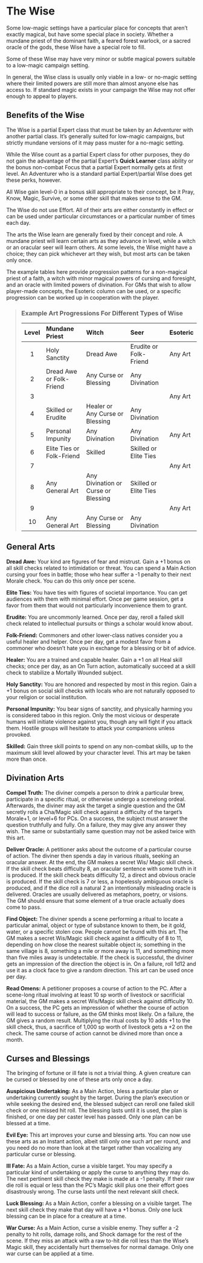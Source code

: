 # The Wise

Some low-magic settings have a particular place for concepts that
aren’t exactly magical, but have some special place in society.
Whether a mundane priest of the dominant faith, a feared forest
warlock, or a sacred oracle of the gods, these Wise have a special
role to fill.

Some of these Wise may have very minor or subtle magical
powers suitable to a low-magic campaign setting.

In general, the Wise class is usually only viable in a low- or
no-magic setting where their limited powers are still more than
almost anyone else has access to. If standard magic exists in your
campaign the Wise may not offer enough to appeal to players.

## Benefits of the Wise

The Wise is a partial Expert class that must be taken by an Adventurer with another partial class. It’s generally suited for low-magic
campaigns, but strictly mundane versions of it may pass muster for
a no-magic setting.

While the Wise count as a partial Expert class for other purposes, they do not gain the advantage of the partial Expert’s **Quick Learner** class ability or the bonus non-combat Focus that a partial
Expert normally gets at first level. An Adventurer who is a standard
partial Expert/partial Wise does get these perks, however.

All Wise gain level-0 in a bonus skill appropriate to their concept,
be it Pray, Know, Magic, Survive, or some other skill that makes
sense to the GM.

The Wise do not use Effort. All of their arts are either constantly in
effect or can be used under particular circumstances or a particular
number of times each day.

The arts the Wise learn are generally fixed by their concept and
role. A mundane priest will learn certain arts as they advance in
level, while a witch or an oracular seer will learn others. At some
levels, the Wise might have a choice; they can pick whichever art
they wish, but most arts can be taken only once.

The example tables here provide progression patterns for a
non-magical priest of a faith, a witch with minor magical powers
of cursing and foresight, and an oracle with limited powers of
divination. For GMs that wish to allow player-made concepts, the
Esoteric column can be used, or a specific progression can be
worked up in cooperation with the player.

<blockquote class="table">

### Example Art Progressions For Different Types of Wise

| Level | Mundane Priest            | Witch                               | Seer                   | Esoteric |
| :---: | :------------------------ | :---------------------------------- | :--------------------- | :------- |
|   1   | Holy Sanctity             | Dread Awe                           | Erudite or Folk-Friend | Any Art  |
|   2   | Dread Awe or Folk-Friend  | Any Curse or Blessing               | Any Divination         |          |
|   3   |                           |                                     |                        | Any Art  |
|   4   | Skilled or Erudite        | Healer or Any Curse or Blessing     | Any Divination         |          |
|   5   | Personal Impunity         | Any Divination                      | Any Divination         | Any Art  |
|   6   | Elite Ties or Folk-Friend | Skilled                             | Skilled or Elite Ties  |          |
|   7   |                           |                                     |                        | Any Art  |
|   8   | Any General Art           | Any Divination or Curse or Blessing | Skilled or Elite Ties  |          |
|   9   |                           |                                     |                        | Any Art  |
|  10   | Any General Art           | Any Curse or Blessing               | Any Divination         |          |

</blockquote>

## General Arts

**Dread Awe:** Your kind are figures of fear and mistrust. Gain a +1
bonus on all skill checks related to intimidation or threat. You can
spend a Main Action cursing your foes in battle; those who hear
suffer a -1 penalty to their next Morale check. You can do this only
once per scene.

**Elite Ties:** You have ties with figures of societal importance. You
can get audiences with them with minimal effort. Once per game
session, get a favor from them that would not particularly inconvenience them to grant.

**Erudite:** You are uncommonly learned. Once per day, reroll a
failed skill check related to intellectual pursuits or things a scholar
would know about.

**Folk-Friend:** Commoners and other lower-class natives consider
you a useful healer and helper. Once per day, get a modest favor
from a commoner who doesn’t hate you in exchange for a blessing or bit of advice.

**Healer:** You are a trained and capable healer. Gain a +1 on all
Heal skill checks; once per day, as an On Turn action, automatically
succeed at a skill check to stabilize a Mortally Wounded subject.

**Holy Sanctity:** You are honored and respected by most in this region. Gain a +1 bonus on social skill checks with locals who are not
naturally opposed to your religion or social institution.

**Personal Impunity:** You bear signs of sanctity, and physically harming you is considered taboo in this region. Only the most vicious or
desperate humans will initiate violence against you, though any will
fight if you attack them. Hostile groups will hesitate to attack your
companions unless provoked.

**Skilled:** Gain three skill points to spend on any non-combat skills,
up to the maximum skill level allowed by your character level. This
art may be taken more than once.

## Divination Arts

**Compel Truth:** The diviner compels a person to drink a particular
brew, participate in a specific ritual, or otherwise undergo a scenelong ordeal. Afterwards, the diviner may ask the target a single question and the GM secretly rolls a Cha/Magic skill check against a
difficulty of the target’s Morale+1, or level+6 for PCs. On a success,
the subject must answer the question truthfully and fully. On a failure,
they may give any answer they wish. The same or substantially same
question may not be asked twice with this art.

**Deliver Oracle:** A petitioner asks about the outcome of a particular
course of action. The diviner then spends a day in various rituals,
seeking an oracular answer. At the end, the GM makes a secret Wis/
Magic skill check. If the skill check beats difficulty 8, an oracular sentence with some truth in it is produced. If the skill check beats difficulty
12, a direct and obvious oracle is produced. If the skill check is 7 or
less, a hopelessly ambiguous oracle is produced, and if the dice roll
a natural 2 an intentionally misleading oracle is delivered. Oracles
are usually delivered as metaphors, poetry, or visions. The GM should
ensure that some element of a true oracle actually does come to pass.

**Find Object:** The diviner spends a scene performing a ritual to locate
a particular animal, object or type of substance known to them, be it
gold, water, or a specific stolen cow. People cannot be found with this
art. The GM makes a secret Wis/Magic skill check against a difficulty
of 8 to 11, depending on how close the nearest suitable object is;
something in the same village is 8, something a mile or more away is 11, and something more than five miles away is undetectable. If the
check is successful, the diviner gets an impression of the direction the
object is in. On a failure, roll 1d12 and use it as a clock face to give
a random direction. This art can be used once per day.

**Read Omens:** A petitioner proposes a course of action to the PC.
After a scene-long ritual involving at least 10 sp worth of livestock or
sacrificial material, the GM makes a secret Wis/Magic skill check
against difficulty 10. On a success, the PC gets an impression of
whether the course of action will lead to success or failure, as the
GM thinks most likely. On a failure, the GM gives a random result.
Multiplying the ritual costs by 10 adds +1 to the skill check, thus, a
sacrifice of 1,000 sp worth of livestock gets a +2 on the check. The
same course of action cannot be divined more than once a month.

## Curses and Blessings

The bringing of fortune or ill fate is not a trivial thing. A given creature
can be cursed or blessed by one of these arts only once a day.

**Auspicious Undertaking:** As a Main Action, bless a particular
plan or undertaking currently sought by the target. During the plan’s
execution or while seeking the desired end, the blessed subject can
reroll one failed skill check or one missed hit roll. The blessing lasts
until it is used, the plan is finished, or one day per caster level has
passed. Only one plan can be blessed at a time.

**Evil Eye:** This art improves your curse and blessing arts. You can now
use these arts as an Instant action, albeit still only one such art per
round, and you need do no more than look at the target rather than
vocalizing any particular curse or blessing.

**Ill Fate:** As a Main Action, curse a visible target. You may specify
a particular kind of undertaking or apply the curse to anything they
may do. The next pertinent skill check they make is made at a -1
penalty. If their raw die roll is equal or less than the PC’s Magic skill
plus one their effort goes disastrously wrong. The curse lasts until the
next relevant skill check.

**Luck Blessing:** As a Main Action, confer a blessing on a visible target.
The next skill check they make that day will have a +1 bonus. Only
one luck blessing can be in place for a creature at a time.

**War Curse:** As a Main Action, curse a visible enemy. They suffer a
-2 penalty to hit rolls, damage rolls, and Shock damage for the rest
of the scene. If they miss an attack with a raw to-hit die roll less than
the Wise’s Magic skill, they accidentally hurt themselves for normal
damage. Only one war curse can be applied at a time.
